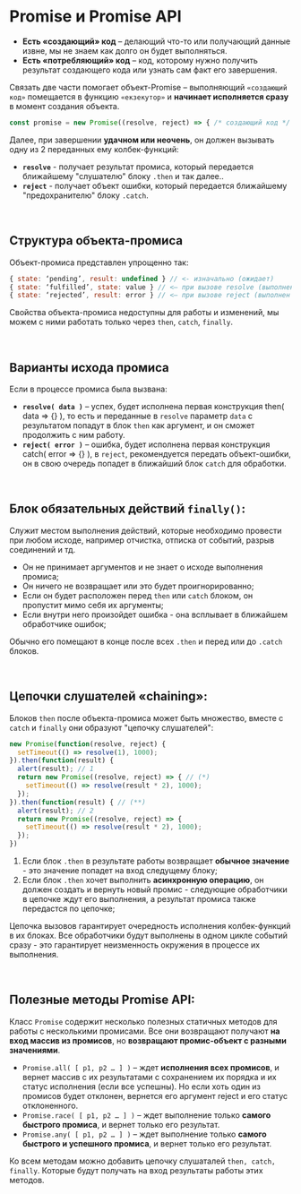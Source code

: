 # Promise и Promise API
* __Есть «создающий» код__ – делающий что-то или получающий данные извне, мы не знаем как долго он будет выполняться. 
* __Есть «потребляющий» код__ – код, которому нужно получить результат создающего кода или узнать сам факт его завершения.

Связать две части помогает объект-Promise – выполняющий `«создающий код»` помещается в функцию `«екзекутор»` и __начинает исполняется сразу__ в момент создания объекта. 
```javascript
const promise = new Promise((resolve, reject) => { /* создающий код */ });
```
Далее, при завершении __удачном или неочень__, он должен вызывать одну из 2 переданных ему колбек-функций:
* __`resolve`__ - получает результат промиса, который передается ближайшему "слушателю" блоку `.then` и так далее..
* __`reject`__ - получает объект ошибки, который передается ближайшему "предохранителю" блоку `.catch`.

<br>

## Структура объекта-промиса
Объект-промиса представлен упрощенно так:  
```javascript
{ state: ‘pending’, result: undefined } // <- изначально (ожидает)
{ state: ‘fulfilled’, state: value } // <– при вызове resolve (выполнен успешно)
{ state: ‘rejected’, result: error } // <– при вызове reject (выполнен с ошибкой)
```
Свойства объекта-промиса недоступны для работы и изменений, мы можем с ними работать только через `then`, `catch`, `finally`.

<br>

## Варианты исхода промиса
Если в процессе промиса была вызвана:
* __`resolve( data )`__ – успех, будет исполнена первая конструкция then( data => {} ), то есть и переданные в `resolve` параметр `data` с результатом попадут в блок `then` как аргумент, и он сможет продолжить с ним работу.
* __`reject( error )`__ – ошибка, будет исполнена первая конструкция catch( error => {} ), в `reject`, рекомендуется передать объект-ошибки, он в свою очередь попадет в ближайший блок `catch` для обработки.

<br>

## Блок обязательных действий `finally()`:
Служит местом выполнения действий, которые необходимо провести при любом исходе, например отчистка, отписка от событий, разрыв соединений и тд.

* Он не принимает аргументов и не знает о исходе выполнения промиса;
* Он ничего не возвращает или это будет проигнорированно;
* Если он будет расположен перед `then` или `catch` блоком, он пропустит мимо себя их аргументы;
* Если внутри него произойдет ошибка - она всплывает в ближайшем обработчике ошибок;

Обычно его помещают в конце после всех `.then` и перед или до `.catch` блоков.

<br>

## Цепочки слушателей «chaining»:
Блоков `then` после объекта-промиса может быть множество, вместе с `catch` и `finally` они образуют "цепочку слушателей":
```javascript
new Promise(function(resolve, reject) {
  setTimeout(() => resolve(1), 1000);
}).then(function(result) {
  alert(result); // 1
  return new Promise((resolve, reject) => { // (*)
    setTimeout(() => resolve(result * 2), 1000);
  });
}).then(function(result) { // (**)
  alert(result); // 2
  return new Promise((resolve, reject) => {
    setTimeout(() => resolve(result * 2), 1000);
  });
})
```
1.	Если блок `.then` в результате работы возвращает __обычное значение__ - это значение попадет на вход следущему блоку;
2.	Если блок `.then` хочет выполнить __асинхронную операцию__, он должен создать и вернуть новый промис - следующие обработчики в цепочке ждут его выполнения, а результат промиса также передастся по цепочке;

Цепочка вызовов гарантирует очередность исполнения колбек-функций в их блоках. Все обработчики будут выполнены в одном цикле событий сразу - это гарантирует неизменность окружения в процессе их выполнения.

<br>

## Полезные методы Promise API:
Класс `Promise` содержит несколько полезных статичных методов для работы с несколькими промисами. Все они возвращают получают __на вход массив из промисов__, но __возвращают промис-объект с разными значениями__.

* `Promise.all( [ p1, p2 … ] )` – ждет __исполнения всех промисов__, и вернет массив с их результатами с сохранением их порядка и их статус исполнения (если все успешны). Но если хоть один из промисов будет отклонен, вернется его аргумент reject и его статус отклоненного.
* `Promise.race( [ p1, p2 … ] )` – ждет выполнение только __самого быстрого промиса__, и вернет только его результат.
* `Promise.any( [ p1, p2 … ] )` – ждет выполнение только __самого быстрого и успешного промиса__, и вернет только его результат.

Ко всем методам можно добавить цепочку слушаталей `then, catch, finally`. Которые будут получать на вход результаты работы этих методов.
